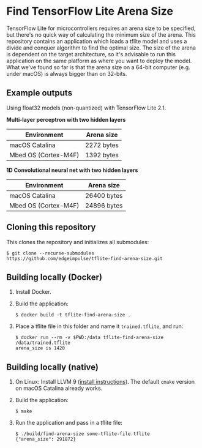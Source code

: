 # Find TensorFlow Lite Arena Size

TensorFlow Lite for microcontrollers requires an arena size to be specified, but there's no quick way of calculating the minimum size of the arena. This repository contains an application which loads a tflite model and uses a divide and conquer algorithm to find the optimal size. The size of the arena is dependent on the target architecture, so it's advisable to run this application on the same platform as where you want to deploy the model. What we've found so far is that the arena size on a 64-bit computer (e.g. under macOS) is always bigger than on 32-bits.

## Example outputs

Using float32 models (non-quantized) with TensorFlow Lite 2.1.

**Multi-layer perceptron with two hidden layers**

| Environment  | Arena size |
| ------------- | ------------- |
| macOS Catalina  | 2272 bytes  |
| Mbed OS (Cortex-M4F) | 1392 bytes |

**1D Convolutional neural net with two hidden layers**

| Environment  | Arena size |
| ------------- | ------------- |
| macOS Catalina  | 26400 bytes  |
| Mbed OS (Cortex-M4F) | 24896 bytes |

## Cloning this repository

This clones the repository and initializes all submodules:

```
$ git clone --recurse-submodules https://github.com/edgeimpulse/tflite-find-arena-size.git
```

## Building locally (Docker)

1. Install Docker.
1. Build the application:

    ```
    $ docker build -t tflite-find-arena-size .
    ```

1. Place a tflite file in this folder and name it `trained.tflite`, and run:

    ```
    $ docker run --rm -v $PWD:/data tflite-find-arena-size /data/trained.tflite
    arena_size is 1420
    ```

## Building locally (native)

1. On Linux: Install LLVM 9 ([install instructions](https://apt.llvm.org/)). The default `cmake` version on macOS Catalina already works.
1. Build the application:

    ```
    $ make
    ```

1. Run the application and pass in a tflite file:

    ```
    $ ./build/find-arena-size some-tflite-file.tflite
    {"arena_size": 291872}
    ```
